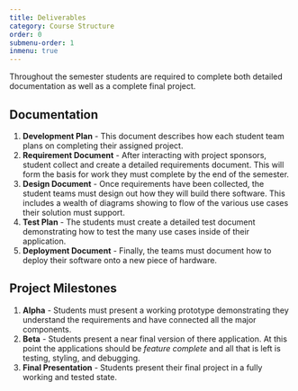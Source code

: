 ```yaml
---
title: Deliverables
category: Course Structure
order: 0
submenu-order: 1
inmenu: true
---
```


Throughout the semester students are required to complete both detailed documentation 
as well as a complete final project.

## Documentation
1. **Development Plan** - This document describes how each student team plans on 
completing their assigned project. 
2. **Requirement Document** - After interacting with project sponsors, student collect
and create a detailed requirements document. This will form the basis for work they
must complete by the end of the semester.
3. **Design Document** - Once requirements have been collected, the student teams
must design out how they will build there software. This includes a wealth of 
diagrams showing to flow of the various use cases their solution must support.
4. **Test Plan** - The students must create a detailed test document demonstrating
how to test the many use cases inside of their application.
5. **Deployment Document** - Finally, the teams must document how to deploy their
software onto a new piece of hardware.

## Project Milestones
1. **Alpha** - Students must present a working prototype demonstrating they understand 
the requirements and have connected all the major components.
2. **Beta** - Students present a near final version of there application. At this point
the applications should be *feature complete* and all that is left is
testing, styling, and debugging.
3. **Final Presentation** - Students present their final project in a fully
working and tested state.